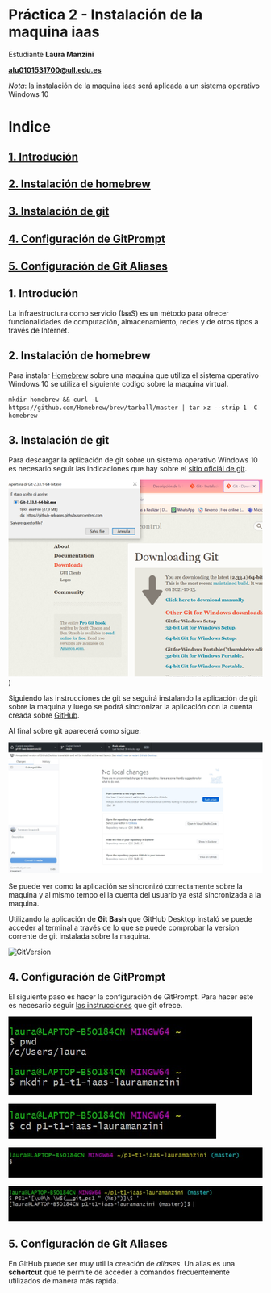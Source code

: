 # Práctica 2 - Instalación de la maquina iaas

Estudiante **Laura Manzini**

**alu0101531700@ull.edu.es**

_Nota_: la instalación de la maquina iaas será aplicada a un sistema operativo Windows 10

# Indice
## [1. Introdución](#introdución)
## [2. Instalación de homebrew](#homebrew)
## [3. Instalación de git](#git)
## [4. Configuración de GitPrompt](#gitPrompt)
## [5. Configuración de Git Aliases](#gitAliases)

<a name = "introdución"><a>
## 1. Introdución

La infraestructura como servicio (IaaS) es un método para ofrecer funcionalidades de computación, almacenamiento, redes y de otros tipos a través de Internet.



<a name = "homebrew"><a>
## 2. Instalación de homebrew

Para instalar [Homebrew](https://docs.brew.sh/Installation#untar-anywhere) sobre una maquina que utiliza el sistema operativo Windows 10 se utiliza el siguiente codigo sobre la maquina virtual.

```
mkdir homebrew && curl -L https://github.com/Homebrew/brew/tarball/master | tar xz --strip 1 -C homebrew
```



<a name = "git"><a>
## 3. Instalación de git

Para descargar la aplicación de git sobre un sistema operativo Windows 10 es necesario seguir las indicaciones que hay sobre el [sitio oficiál de git](http://git-scm.com/download/win).

![Git Install](./Imagenes/ImgGitInstall1.png))

Siguiendo las instrucciones de git se seguirá instalando la aplicación de git sobre la maquina y luego se podrá sincronizar la aplicación con la cuenta creada sobre [GitHub](https://github.com/).

Al final sobre git aparecerá como sigue:

 ![Git Hub Desktop](./Imagenes/ImgGitHubDesktop.jpg)

 Se puede ver como la aplicación se sincronizó correctamente sobre la maquina y al mismo tempo el la cuenta del usuario ya está sincronizada a la maquina.

Utilizando la aplicación de **Git Bash** que GitHub Desktop instaló se puede acceder al terminal a través de lo que se puede comprobar la version corrente de git instalada sobre la maquina.

 ![GitVersion](./Imagenes/GitInstall2)


<a name = "gitPrompt"><a>
## 4. Configuración de GitPrompt

El siguiente paso es hacer la configuración de GitPrompt. Para hacer este es necesario seguir [las instrucciones](https://github.com/git/git/blob/master/contrib/completion/git-prompt.sh) que git ofrece.

![SetUp1](./Imagenes/ImgSetUp1.jpg)

![SetUp2](./Imagenes/ImgSetUp2.jpg)

![SetUp3](./Imagenes/ImgSetUp3.jpg)

![SetUp4](./Imagenes/ImgSetUp4.jpg)

<a name = "gitAliases"><a>
## 5. Configuración de Git Aliases

En GitHub puede ser muy util la creación de _aliases_. Un alias es una **schortcut** que te permite de acceder a comandos frecuentemente utilizados de manera más rapida.

